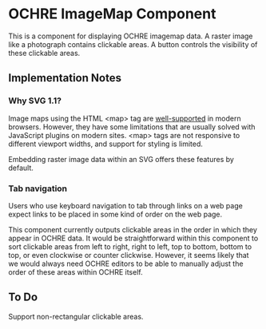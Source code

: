 # OCHRE ImageMap Component

This is a component for displaying OCHRE imagemap data. A raster
image like a photograph contains clickable areas. A button controls
the visibility of these clickable areas.

## Implementation Notes

### Why SVG 1.1?

Image maps using the HTML &lt;map&gt; tag are
[well-supported](https://caniuse.com/?search=map) in modern browsers.
However, they have some limitations that are usually solved with 
JavaScript plugins on modern sites. &lt;map&gt; tags are not responsive to different viewport
widths, and support for styling is limited.

Embedding raster image data within an SVG offers these features by default.

### Tab navigation

Users who use keyboard navigation to tab through links on a web page expect
links to be placed in some kind of order on the web page. 

This component currently outputs clickable areas in the order in which they
appear in OCHRE data. It would be straightforward within this component to
sort clickable areas from left to right, right to left, top to bottom, bottom
to top, or even clockwise or counter clickwise. However, it seems likely that
we would always need OCHRE editors to be able to manually adjust the order of
these areas within OCHRE itself. 

## To Do

Support non-rectangular clickable areas. 
